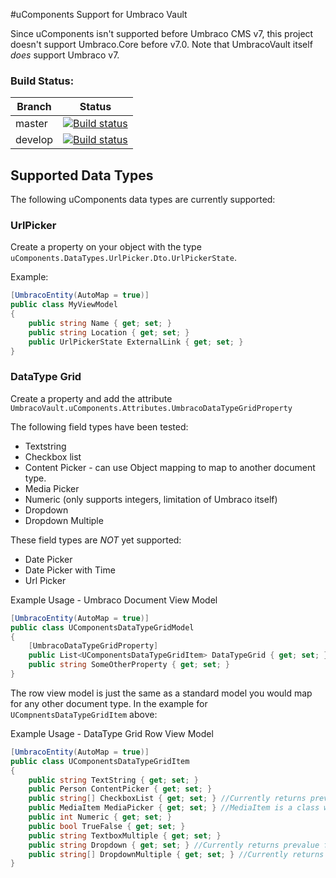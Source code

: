 #uComponents Support for Umbraco Vault

Since uComponents isn't supported before Umbraco CMS v7, this project doesn't support Umbraco.Core before v7.0.
Note that UmbracoVault itself _does_ support Umbraco v7.

### Build Status:

| Branch | Status |
| ------ | ------ |
| master | [![Build status](https://ci.appveyor.com/api/projects/status/cikv8rloa698ongv/branch/master?svg=true)](https://ci.appveyor.com/project/thenerdery/umbracovault-ucomponents/branch/master) |
| develop | [![Build status](https://ci.appveyor.com/api/projects/status/cikv8rloa698ongv/branch/develop?svg=true)](https://ci.appveyor.com/project/thenerdery/umbracovault-ucomponents/branch/develop) |

## Supported Data Types

The following uComponents data types are currently supported:

### UrlPicker

Create a property on your object with the type `uComponents.DataTypes.UrlPicker.Dto.UrlPickerState`.

Example:
```csharp
[UmbracoEntity(AutoMap = true)]
public class MyViewModel
{
    public string Name { get; set; }
    public string Location { get; set; }
    public UrlPickerState ExternalLink { get; set; }
}
```

### DataType Grid

Create a property and add the attribute `UmbracoVault.uComponents.Attributes.UmbracoDataTypeGridProperty`

The following field types have been tested:

 * Textstring
 * Checkbox list
 * Content Picker - can use Object mapping to map to another document type.
 * Media Picker
 * Numeric (only supports integers, limitation of Umbraco itself)
 * Dropdown
 * Dropdown Multiple

These field types are _NOT_ yet supported:

 * Date Picker
 * Date Picker with Time
 * Url Picker

Example Usage - Umbraco Document View Model
```csharp
[UmbracoEntity(AutoMap = true)]
public class UComponentsDataTypeGridModel
{        
    [UmbracoDataTypeGridProperty]
    public List<UComponentsDataTypeGridItem> DataTypeGrid { get; set; }
    public string SomeOtherProperty { get; set; }
}
```

The row view model is just the same as a standard model you would map for any other document type. In the example for `UCompnentsDataTypeGridItem` above:

Example Usage - DataType Grid Row View Model
```csharp
[UmbracoEntity(AutoMap = true)]
public class UComponentsDataTypeGridItem
{
    public string TextString { get; set; }
    public Person ContentPicker { get; set; }
    public string[] CheckboxList { get; set; } //Currently returns prevalue from Umbraco http://bit.ly/1qWCPXO
    public MediaItem MediaPicker { get; set; } //MediaItem is a class with the `UmbracoMediaEntity` attribute
    public int Numeric { get; set; }
    public bool TrueFalse { get; set; }
    public string TextboxMultiple { get; set; }
    public string Dropdown { get; set; } //Currently returns prevalue from Umbraco http://bit.ly/1qWCPXO
    public string[] DropdownMultiple { get; set; } //Currently returns prevalue from Umbraco http://bit.ly/1qWCPXO
}
```